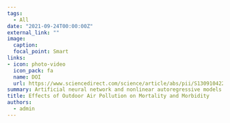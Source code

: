 ```yaml
---
tags:
  - All
date: "2021-09-24T00:00:00Z"
external_link: ""
image:
  caption: 
  focal_point: Smart
links:
- icon: photo-video
  icon_pack: fa
  name: DOI
  url: https://www.sciencedirect.com/science/article/abs/pii/S1309104220303044?via%3Dihub
summary: Artificial neural network and nonlinear autoregressive models are very powerful methods for accurate prediction of respiratory mortality and mobility with at least three inputs. These ﬁndings strongly support the need for policymakers to set targets to reduce carbon monoxide and nitrogen monoxide concentrations in the environment.
title: Effects of Outdoor Air Pollution on Mortality and Morbidity
authors: 
  - admin
---
```

